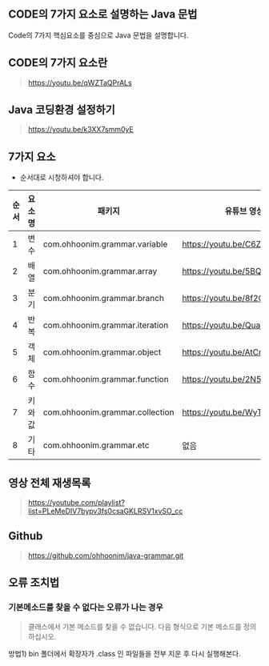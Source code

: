 ## CODE의 7가지 요소로 설명하는 Java 문법

Code의 7가지 핵심요소를 중심으로 Java 문법을 설명합니다. 

## CODE의 7가지 요소란

> https://youtu.be/qWZTaQPrALs

## Java 코딩환경 설정하기

> https://youtu.be/k3XX7smm0yE

## 7가지 요소

- 순서대로 시청하셔야 합니다. 

| 순서 | 요소명 | 패키지                         | 유튜브 영상                  |
| ---- | ------ | ------------------------------ | ---------------------------- |
| 1    | 변수   | com.ohhoonim.grammar.variable  | https://youtu.be/C6ZRfWHsn4k |
| 2    | 배열   | com.ohhoonim.grammar.array     | https://youtu.be/5BQdDErNsoo |
| 3    | 분기   | com.ohhoonim.grammar.branch    | https://youtu.be/8f2QJkJpGS8 |
| 4    | 반복   | com.ohhoonim.grammar.iteration | https://youtu.be/QuazKDEAHqI |
| 5    | 객체   | com.ohhoonim.grammar.object    | https://youtu.be/AtCmws4s_j8 |
| 6    | 함수   | com.ohhoonim.grammar.function  | https://youtu.be/2N5ISW4XW3Q |
| 7    | 키와값 | com.ohhoonim.grammar.collection| https://youtu.be/WyTBThDnxm0 |
| 8    | 기타   | com.ohhoonim.grammar.etc       | 없음                         |

## 영상 전체 재생목록

> https://youtube.com/playlist?list=PLeMeDIV7bypv3fs0csaGKLRSV1xvSO_cc

## Github

> https://github.com/ohhoonim/java-grammar.git


## 오류 조치법

### 기본메소드를 찾을 수 없다는 오류가 나는 경우

> 클래스에서 기본 메소드를 찾을 수 없습니다. 다음 형식으로 기본 메소드를 정의하십시오.

방법1) bin 폴더에서 확장자가 .class 인 파일들을 전부 지운 후 다시 실행해본다. 